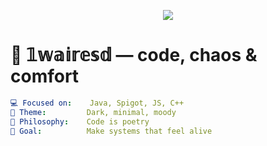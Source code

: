 <!-- Banner -->
<p align="center">
  <img src="https://capsule-render.vercel.app/api?type=wave&color=0:111111,100:222222&height=200&section=header&text=Welcome%20to%20my%20domain&fontColor=ffffff&fontSize=40&animation=fadeIn" />
</p>

# 🧩 𝟙𝕨𝕒𝕚𝕣𝕖𝕤𝕕 — code, chaos & comfort

```yaml
💻 Focused on:    Java, Spigot, JS, C++
🖤 Theme:         Dark, minimal, moody
🧠 Philosophy:    Code is poetry
🎯 Goal:          Make systems that feel alive
